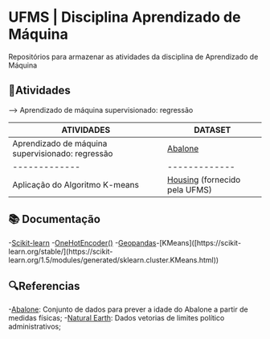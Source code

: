 # UFMS | Disciplina Aprendizado de Máquina

Repositórios para armazenar as atividades da disciplina de Aprendizado de Máquina

## 📒Atividades

--> Aprendizado de máquina supervisionado: regressão


| ATIVIDADES  | DATASET |
| ------------- | ------------- |
| Aprendizado de máquina supervisionado: regressão  | [Abalone](https://archive.ics.uci.edu/dataset/1/abalone)  |
| ------------- | ------------- |
| Aplicação do Algoritmo K-means  | [Housing](housing.csv) (fornecido pela UFMS) |


## 📚 Documentação

-[Scikit-learn](https://scikit-learn.org/stable/) -[OneHotEncoder()](https://www.alura.com.br/artigos/get-dummies-vs-onehotencoder-qual-metodo-escolher?utm_term=&utm_campaign=%5BSearch%5D+%5BPerformance%5D+-+Dynamic+Search+Ads+-+Artigos+e+Conte%C3%BAdos&utm_source=adwords&utm_medium=ppc&hsa_acc=7964138385&hsa_cam=11384329873&hsa_grp=164212380672&hsa_ad=703829166693&hsa_src=g&hsa_tgt=dsa-425656816943&hsa_kw=&hsa_mt=&hsa_net=adwords&hsa_ver=3&gad_source=1&gclid=CjwKCAjwpbi4BhByEiwAMC8JnRbq6MH3yMQO__2mlzTJKGOsEqXMsj0Fyj9xsV7pTnYX_lQMQ4x2mhoCSPQQAvD_BwE) -[Geopandas]([https://scikit-learn.org/stable/](https://geopandas.org/en/stable/))-[KMeans]([https://scikit-learn.org/stable/](https://scikit-learn.org/1.5/modules/generated/sklearn.cluster.KMeans.html))




## 🔍Referencias

-[Abalone](https://archive.ics.uci.edu/dataset/1/abalone): Conjunto de dados para prever a idade do Abalone a partir de medidas físicas;
-[Natural Earth]([https://archive.ics.uci.edu/dataset/1/abalone](https://www.naturalearthdata.com/downloads/110m-cultural-vectors/)): Dados vetorias de limites político administrativos;


